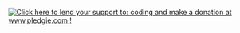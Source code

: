 [![Click here to lend your support to: coding and make a donation at www.pledgie.com !][2]][1]

[1]: http://www.pledgie.com/campaigns/14263
[2]: http://www.pledgie.com/campaigns/14263.png?skin_name=chrome


